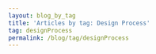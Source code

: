 ```yaml
---
layout: blog_by_tag
title: 'Articles by tag: Design Process'
tag: designProcess
permalink: /blog/tag/designProcess
---
```

